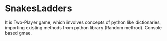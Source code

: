 # SnakesLadders

It is Two-Player game, which involves concepts of python like dictionaries, importing existing methods from python library (Random method). Console based gmae.
